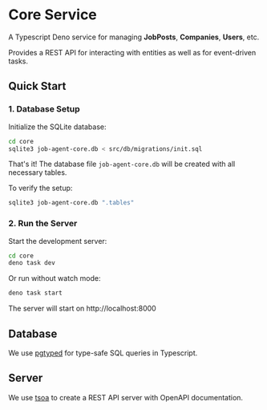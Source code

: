 # Core Service

A Typescript Deno service for managing **JobPosts**, **Companies**, **Users**, etc.

Provides a REST API for interacting with entities as well as for event-driven tasks.

## Quick Start

### 1. Database Setup

Initialize the SQLite database:
```bash
cd core
sqlite3 job-agent-core.db < src/db/migrations/init.sql
```

That's it! The database file `job-agent-core.db` will be created with all necessary tables.

To verify the setup:
```bash
sqlite3 job-agent-core.db ".tables"
```

### 2. Run the Server

Start the development server:
```bash
cd core
deno task dev
```

Or run without watch mode:
```bash
deno task start
```

The server will start on http://localhost:8000

## Database

We use [pgtyped](https://pgtyped.dev/) for type-safe SQL queries in Typescript.

## Server

We use [tsoa](https://tsoa-community.github.io/docs/) to create a REST API server with OpenAPI documentation.

